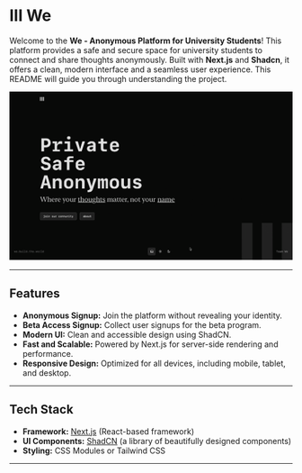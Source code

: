# III We

Welcome to the **We - Anonymous Platform for University Students**! This platform provides a safe and secure space for university students to connect and share thoughts anonymously. Built with **Next.js** and **Shadcn**, it offers a clean, modern interface and a seamless user experience. This README will guide you through understanding the project.

![Anonymous Platform Beta Signup](public/we-demo.gif)

---

## Features

- **Anonymous Signup:** Join the platform without revealing your identity.
- **Beta Access Signup:** Collect user signups for the beta program.
- **Modern UI:** Clean and accessible design using ShadCN.
- **Fast and Scalable:** Powered by Next.js for server-side rendering and performance.
- **Responsive Design:** Optimized for all devices, including mobile, tablet, and desktop.

---

## Tech Stack

- **Framework:** [Next.js](https://nextjs.org/) (React-based framework)
- **UI Components:** [ShadCN](https://shadcn.dev/) (a library of beautifully designed components)
- **Styling:** CSS Modules or Tailwind CSS
---

